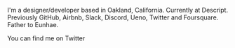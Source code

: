 I'm a designer/developer based in Oakland, California.
Currently at Descript.
Previously GitHub, Airbnb, Slack, Discord, Ueno, Twitter and Foursquare.
Father to Eunhae.

You can find me on Twitter
